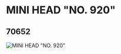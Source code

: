 # MINI HEAD "NO. 920"
## 70652
![MINI HEAD "NO. 920"](https://lc-www-live-s.legocdn.com/media/bricks/5/2/4654328.jpg)